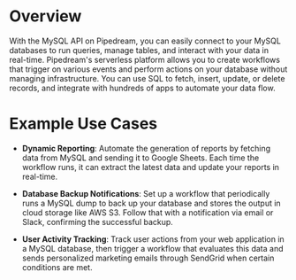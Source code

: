 # Overview

With the MySQL API on Pipedream, you can easily connect to your MySQL databases to run queries, manage tables, and interact with your data in real-time. Pipedream's serverless platform allows you to create workflows that trigger on various events and perform actions on your database without managing infrastructure. You can use SQL to fetch, insert, update, or delete records, and integrate with hundreds of apps to automate your data flow.

# Example Use Cases

- **Dynamic Reporting**: Automate the generation of reports by fetching data from MySQL and sending it to Google Sheets. Each time the workflow runs, it can extract the latest data and update your reports in real-time.

- **Database Backup Notifications**: Set up a workflow that periodically runs a MySQL dump to back up your database and stores the output in cloud storage like AWS S3. Follow that with a notification via email or Slack, confirming the successful backup.

- **User Activity Tracking**: Track user actions from your web application in a MySQL database, then trigger a workflow that evaluates this data and sends personalized marketing emails through SendGrid when certain conditions are met.
